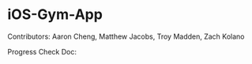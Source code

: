 # iOS-Gym-App
Contributors: Aaron Cheng, Matthew Jacobs, Troy Madden, Zach Kolano

Progress Check Doc:
